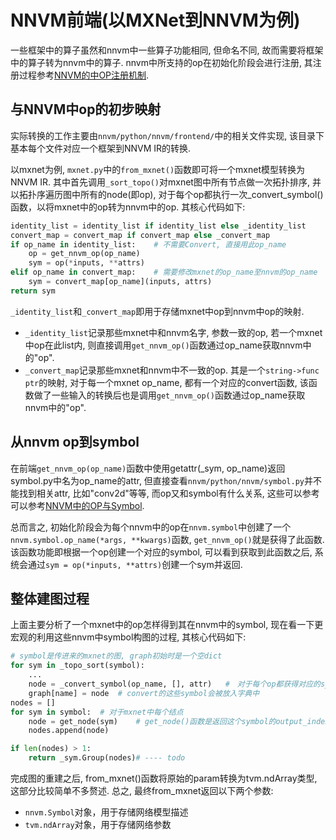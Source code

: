 # NNVM前端(以MXNet到NNVM为例)
一些框架中的算子虽然和nnvm中一些算子功能相同, 但命名不同, 故而需要将框架中的算子转为nnvm中的算子. nnvm中所支持的op在初始化阶段会进行注册, 其注册过程参考[NNVM的中OP注册机制](00_NNVM中的OP注册机制.md).</br>

## 与NNVM中op的初步映射

实际转换的工作主要由`nnvm/python/nnvm/frontend/`中的相关文件实现, 该目录下基本每个文件对应一个框架到NNVM IR的转换.</br>

以mxnet为例, `mxnet.py`中的`from_mxnet()`函数即可将一个mxnet模型转换为NNVM IR. 其中首先调用`_sort_topo()`对mxnet图中所有节点做一次拓扑排序, 并以拓扑序遍历图中所有的node(即op), 对于每个op都执行一次_convert_symbol()函数，以将mxnet中的op转为nnvm中的op. 其核心代码如下:</br>
```python
identity_list = identity_list if identity_list else _identity_list
convert_map = convert_map if convert_map else _convert_map
if op_name in identity_list:    # 不需要Convert, 直接用此op_name
    op = get_nnvm_op(op_name)
    sym = op(*inputs, **attrs)
elif op_name in convert_map:    # 需要修改mxnet的op_name至nnvm的op_name
    sym = convert_map[op_name](inputs, attrs)
return sym
```

`_identity_list`和`_convert_map`即用于存储mxnet中op到nnvm中op的映射.</br>
* `_identity_list`记录那些mxnet中和nnvm名字, 参数一致的op, 若一个mxnet中op在此list内, 则直接调用`get_nnvm_op()`函数通过op_name获取nnvm中的"op". 
* `_convert_map`记录那些mxnet和nnvm中不一致的op. 其是一个`string->func ptr`的映射, 对于每一个mxnet op_name, 都有一个对应的convert函数, 该函数做了一些输入的转换后也是调用`get_nnvm_op()`函数通过op_name获取nnvm中的"op". </br>

## 从nnvm op到symbol

在前端`get_nnvm_op(op_name)`函数中使用getattr(_sym, op_name)返回symbol.py中名为op_name的attr, 但直接查看`nnvm/python/nnvm/symbol.py`并不能找到相关attr, 比如"conv2d"等等, 而op又和symbol有什么关系, 这些可以参考可以参考[NNVM中的OP与Symbol]().</br>

总而言之, 初始化阶段会为每个nnvm中的op在`nnvm.symbol`中创建了一个`nnvm.symbol.op_name(*args, **kwargs)`函数, `get_nnvm_op()`就是获得了此函数. 该函数功能即根据一个op创建一个对应的symbol, 可以看到获取到此函数之后, 系统会通过`sym = op(*inputs, **attrs)`创建一个sym并返回.

## 整体建图过程
上面主要分析了一个mxnet中的op怎样得到其在nnvm中的symbol, 现在看一下更宏观的利用这些nnvm中symbol构图的过程, 其核心代码如下:
```python
# symbol是传进来的mxnet的图, graph初始时是一个空dict
for sym in _topo_sort(symbol):
    ...
    node = _convert_symbol(op_name, [], attr)   #　对于每个op都获得对应的symbol
    graph[name] = node  # convert的这些symbol会被放入字典中
nodes = []
for sym in symbol:  # 对于mxnet中每个结点
    node = get_node(sym)    # get_node()函数是返回这个symbol的output_index
    nodes.append(node)

if len(nodes) > 1:
    return _sym.Group(nodes)# ---- todo
```
完成图的重建之后, from_mxnet()函数将原始的param转换为tvm.ndArray类型, 这部分比较简单不多赘述. 总之, 最终from_mxnet返回以下两个参数:
* `nnvm.Symbol`对象，用于存储网络模型描述
* `tvm.ndArray`对象，用于存储网络参数




